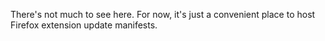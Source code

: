 There's not much to see here. For now, it's just a convenient place to host Firefox extension update manifests.
